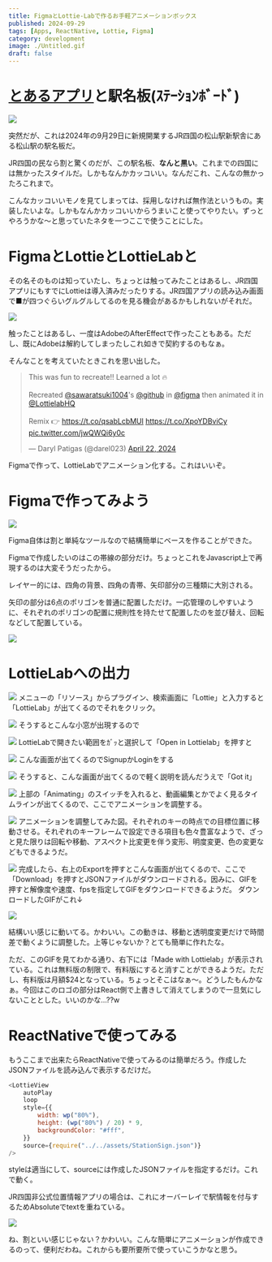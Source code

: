 ```yaml
---
title: FigmaとLottie-Labで作るお手軽アニメーションボックス
published: 2024-09-29
tags: [Apps, ReactNative, Lottie, Figma]
category: development
image: ./Untitled.gif
draft: false
---
```

# [とあるアプリ](https://haruk.in/?page=Apps&app_id=JRShikoku)と駅名板(ｽﾃｰｼｮﾝﾎﾞｰﾄﾞ)

![](./Screenshot_20240830-032809_YouTube.png)

突然だが、これは2024年の9月29日に新規開業するJR四国の松山駅新駅舎にある松山駅の駅名板だ。

JR四国の民なら割と驚くのだが、この駅名板、**なんと黒い**。これまでの四国には無かったスタイルだ。しかもなんかカッコいい。なんだこれ、こんなの無かったろこれまで。

こんなカッコいいモノを見てしまっては、採用しなければ無作法というもの。実装したいよな。しかもなんかカッコいいからうまいこと使ってやりたい。ずっとやろうかな～と思っていたネタを一つここで使うことにした。

# FigmaとLottieとLottieLabと

その名そのものは知っていたし、ちょっとは触ってみたことはあるし、JR四国アプリにもすでにLottieは導入済みだったりする。JR四国アプリの読み込み画面で■が四つぐらいグルグルしてるのを見る機会があるかもしれないがそれだ。

![](./Screenshot_20240901-023238.png)

触ったことはあるし、一度はAdobeのAfterEffectで作ったこともある。ただし、既にAdobeは解約してしまったしこれ如きで契約するのもなぁ。

そんなことを考えていたときこれを思い出した。
<blockquote class="twitter-tweet"><p lang="en" dir="ltr">This was fun to recreate!! Learned a lot 🔥<br><br>Recreated <a href="https://twitter.com/sawaratsuki1004?ref_src=twsrc%5Etfw">@sawaratsuki1004</a>&#39;s <a href="https://twitter.com/github?ref_src=twsrc%5Etfw">@github</a> in <a href="https://twitter.com/figma?ref_src=twsrc%5Etfw">@figma</a> then animated it in <a href="https://twitter.com/LottielabHQ?ref_src=twsrc%5Etfw">@LottielabHQ</a> <br> <br>Remix 👉 <a href="https://t.co/qsabLcbMUl">https://t.co/qsabLcbMUl</a> <a href="https://t.co/XpoYDBviCy">https://t.co/XpoYDBviCy</a> <a href="https://t.co/jwQWQi6y0c">pic.twitter.com/jwQWQi6y0c</a></p>&mdash; Daryl Patigas (@darel023) <a href="https://twitter.com/darel023/status/1782224694973989036?ref_src=twsrc%5Etfw">April 22, 2024</a></blockquote> <script async src="https://platform.twitter.com/widgets.js" charset="utf-8"></script> 

Figmaで作って、LottieLabでアニメーション化する。これはいいぞ。

# Figmaで作ってみよう

![](./image.png)

Figma自体は割と単純なツールなので結構簡単にベースを作ることができた。

Figmaで作成したいのはこの帯線の部分だけ。ちょっとこれをJavascript上で再現するのは大変そうだったから。

レイヤー的には、四角の背景、四角の青帯、矢印部分の三種類に大別される。

矢印の部分は6点のポリゴンを普通に配置しただけ。一応管理のしやすいように、それぞれのポリゴンの配置に規則性を持たせて配置したのを並び替え、回転などして配置している。

![](./image-1.png)

# LottieLabへの出力

![](image-2.png)
メニューの「リソース」からプラグイン、検索画面に「Lottie」と入力すると「LottieLab」が出てくるのでそれをクリック。
 
![](image-3.png)
そうするとこんな小窓が出現するので

![](image-4.png)
LottieLabで開きたい範囲をｶﾞｯと選択して「Open in Lottielab」を押すと

![](image-5.png)
こんな画面が出てくるのでSignupかLoginをする

![](image-6.png)
そうすると、こんな画面が出てくるので軽く説明を読んだうえで「Got it」

![](image-7.png)
上部の「Animating」のスイッチを入れると、動画編集とかでよく見るタイムラインが出てくるので、ここでアニメーションを調整する。

![](image-8.png)
アニメーションを調整してみた図。それぞれのキーの時点での目標位置に移動させる。それぞれのキーフレームで設定できる項目も色々豊富なようで、ざっと見た限りは回転や移動、アスペクト比変更を伴う変形、明度変更、色の変更などもできるようだ。

![](image-9.png)
完成したら、右上のExportを押すとこんな画面が出てくるので、ここで「Download」を押すとJSONファイルがダウンロードされる。因みに、GIFを押すと解像度や速度、fpsを指定してGIFをダウンロードできるようだ。
ダウンロードしたGIFがこれ↓

![](./Untitled.gif)

結構いい感じに動いてる。かわいい。この動きは、移動と透明度変更だけで時間差で動くように調整した。上等じゃないか？とても簡単に作れたな。

ただ、このGIFを見てわかる通り、右下には「Made with Lottielab」が表示されている。これは無料版の制限で、有料版にすると消すことができるようだ。ただし、有料版は月額$24となっている。ちょっとそこはなぁ～。どうしたもんかなぁ。今回はこのロゴの部分はReact側で上書きして消えてしまうので一旦気にしないこととした。いいのかな...??w

# ReactNativeで使ってみる
もうここまで出来たらReactNativeで使ってみるのは簡単だろう。作成したJSONファイルを読み込んで表示するだけだ。

```javascript
<LottieView
    autoPlay
    loop
    style={{
        width: wp("80%"),
        height: (wp("80%") / 20) * 9,
        backgroundColor: "#fff",
    }}
    source={require("../../assets/StationSign.json")}
/>
```

styleは適当にして、sourceには作成したJSONファイルを指定するだけ。これで動く。

JR四国非公式位置情報アプリの場合は、これにオーバーレイで駅情報を付与するためAbsoluteでtextを重ねている。

![](./無題の動画%20‐%20Clipchampで作成.gif)

ね、割といい感じじゃない？かわいい。こんな簡単にアニメーションが作成できるのって、便利だわね。これからも要所要所で使っていこうかなと思う。